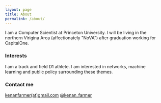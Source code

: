 ```yaml
---
layout: page
title: About
permalink: /about/
---
```


I am a Computer Scientist at Princeton University. I will be living in the northern Virigina Area (affectionately "NoVA") after graduation working for CapitalOne.

### Interests

I am a track and field D1 athlete.  I am interested in networks, machine learning and public policy surrounding these themes. 

### Contact me
[kenanfarmer(at)gmail.com](mailto:kenanfarmer@gmail.com)
[@kenan_farmer](https://twitter.com/kenan_farmer)
